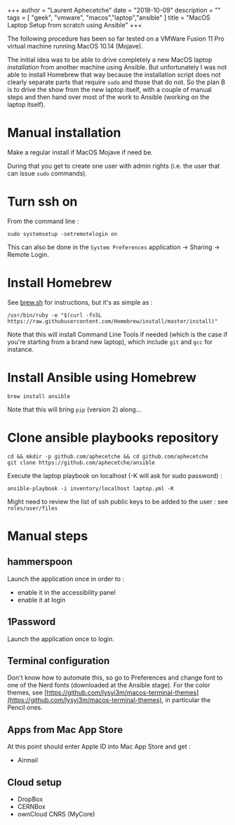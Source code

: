 +++
author = "Laurent Aphecetche"
date = "2018-10-09"
description = ""
tags = [ "geek", "vmware", "macos","laptop","ansible" ]
title = "MacOS Laptop Setup from scratch using Ansible"
+++

The following procedure has been so far tested on a VMWare Fusion 11 Pro virtual machine running MacOS 10.14
(Mojave).

The initial idea was to be able to drive completely a new MacOS laptop _installation_ from another machine using
Ansible. But unfortunately I was not able to install Homebrew that way because the installation script does not clearly separate parts that require `sudo` and those that do not.
So the plan B is to drive the show from the new laptop itself, with a couple of manual steps and then hand over most of the work to Ansible (working on the laptop itself).

# Manual installation

Make a regular install if MacOS Mojave if need be.

During that you get to create one user with admin rights (i.e. the user that can issue `sudo` commands).

# Turn ssh on

From the command line : 

```
sudo systemsetup -setremotelogin on
```

This can also be done in the `System Preferences` application -> Sharing -> Remote Login.

# Install Homebrew

See [brew.sh](https://brew.sh) for instructions, but it's as simple as : 

```
/usr/bin/ruby -e "$(curl -fsSL https://raw.githubusercontent.com/Homebrew/install/master/install)"
```

Note that this will install Command Line Tools if needed (which is the case if you're starting from a brand new
laptop), which include `git` and `gcc` for instance.

# Install Ansible using Homebrew

```
brew install ansible
```

Note that this will bring `pip` (version 2) along...

# Clone ansible playbooks repository


```
cd && mkdir -p github.com/aphecetche && cd github.com/aphecetche
git clone https://github.com/aphecetche/ansible
```

Execute the laptop playbook on localhost (-K will ask for sudo password) :

```
ansible-playbook -i inventory/localhost laptop.yml -K
```

Might need to review the list of ssh public keys to be added to the user : see `roles/user/files`

# Manual steps

## hammerspoon

Launch the application once in order to :

- enable it in the accessibility panel
- enable it at login

## 1Password

Launch the application once to login.

## Terminal configuration

Don't know how to automate this, so go to Preferences and change font to one of the Nerd fonts (downloaded at the Ansible stage). For the color themes, see [https://github.com/lysyi3m/macos-terminal-themes](https://github.com/lysyi3m/macos-terminal-themes), in particular the Pencil ones.

## Apps from Mac App Store 

At this point should enter Apple ID into Mac App Store and get :

- Airmail

## Cloud setup

- DropBox
- CERNBox
- ownCloud CNRS (MyCore)

